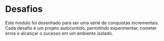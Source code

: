 # Desafios
Este módulo foi desenhado para ser uma série de conquistas incrementais. Cada desafio é um projeto autocontido, permitindo experimentar, cometer erros e alcançar o sucesso em um ambiente isolado.
